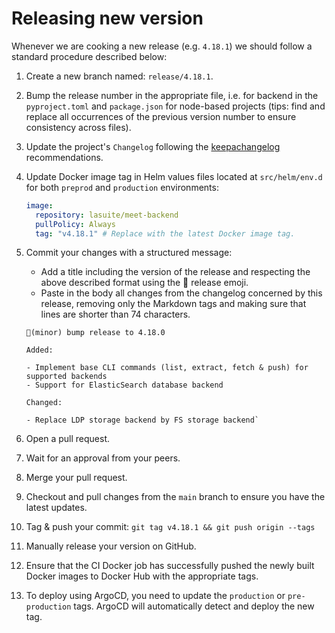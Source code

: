 # Releasing new version

Whenever we are cooking a new release (e.g. `4.18.1`) we should follow a standard procedure described below:

1. Create a new branch named: `release/4.18.1`.
2. Bump the release number in the appropriate file, i.e. for backend in the `pyproject.toml` and `package.json` for node-based projects (tips:  find and replace all occurrences of the previous version number to ensure consistency across files).
3. Update the project's `Changelog` following the [keepachangelog](https://keepachangelog.com/en/0.3.0/) recommendations.
4. Update Docker image tag in Helm values files located at `src/helm/env.d` for both `preprod` and `production` environments:
    ```yaml
    image:
      repository: lasuite/meet-backend
      pullPolicy: Always
      tag: "v4.18.1" # Replace with the latest Docker image tag.
    ```
5. Commit your changes with a structured message:
   - Add a title including the version of the release and respecting the above described format using the 🔖 release emoji.
   - Paste in the body all changes from the changelog concerned by this release, removing only the Markdown tags and making sure that lines are shorter than 74 characters.

    ```
    🔖(minor) bump release to 4.18.0
    
    Added:
    
    - Implement base CLI commands (list, extract, fetch & push) for supported backends
    - Support for ElasticSearch database backend
    
    Changed:
    
    - Replace LDP storage backend by FS storage backend`
    ```

6. Open a pull request. 
7. Wait for an approval from your peers. 
8. Merge your pull request. 
9. Checkout and pull changes from the `main` branch to ensure you have the latest updates. 
10. Tag & push your commit: `git tag v4.18.1 && git push origin --tags`
11. Manually release your version on GitHub.
12. Ensure that the CI Docker job has successfully pushed the newly built Docker images to Docker Hub with the appropriate tags.
13. To deploy using ArgoCD, you need to update the `production` or `pre-production` tags. ArgoCD will automatically detect and deploy the new tag.
